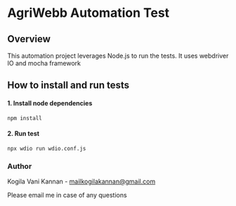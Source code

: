 # AgriWebb Automation Test

## Overview
<p>This automation project leverages Node.js to run the tests. It uses webdriver IO and mocha framework</p>


## How to install and run tests
#### 1. Install node dependencies

```
npm install
```
#### 2. Run test

```
npx wdio run wdio.conf.js 
```

### Author

Kogila Vani Kannan - mailkogilakannan@gmail.com
<p>Please email me in case of any questions<p>